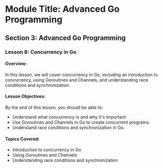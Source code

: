 # Module Title: Advanced Go Programming

## Section 3: Advanced Go Programming

### Lesson 8: Concurrency in Go

#### Overview:

In this lesson, we will cover concurrency in Go, including an introduction to concurrency, using Goroutines and Channels, and understanding race conditions and synchronization.

#### Lesson Objectives:

By the end of this lesson, you should be able to:

-   Understand what concurrency is and why it's important.
-   Use Goroutines and Channels in Go to create concurrent programs.
-   Understand race conditions and synchronization in Go.

#### Topics Covered:

-   Introduction to concurrency in Go
-   Using Goroutines and Channels
-   Understanding race conditions and synchronization